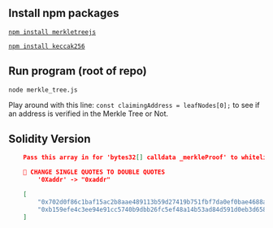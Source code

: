 ## Install npm packages

[`npm install merkletreejs`](https://github.com/miguelmota/merkletreejs#cdn)

[`npm install keccak256`](https://www.npmjs.com/package/keccak256)

## Run program (root of repo)

`node merkle_tree.js`

Play around with this line:
`const claimingAddress = leafNodes[0];`
to see if an address is verified in the Merkle Tree or Not.

## Solidity Version

```json
    Pass this array in for 'bytes32[] calldata _merkleProof' to whitelistMint()

    👋 CHANGE SINGLE QUOTES TO DOUBLE QUOTES
        '0Xaddr' -> "0xaddr"

    [
        "0x702d0f86c1baf15ac2b8aae489113b59d27419b751fbf7da0ef0bae4688abc7a",
        "0xb159efe4c3ee94e91cc5740b9dbb26fc5ef48a14b53ad84d591d0eb3d65891ab"
    ]

```
